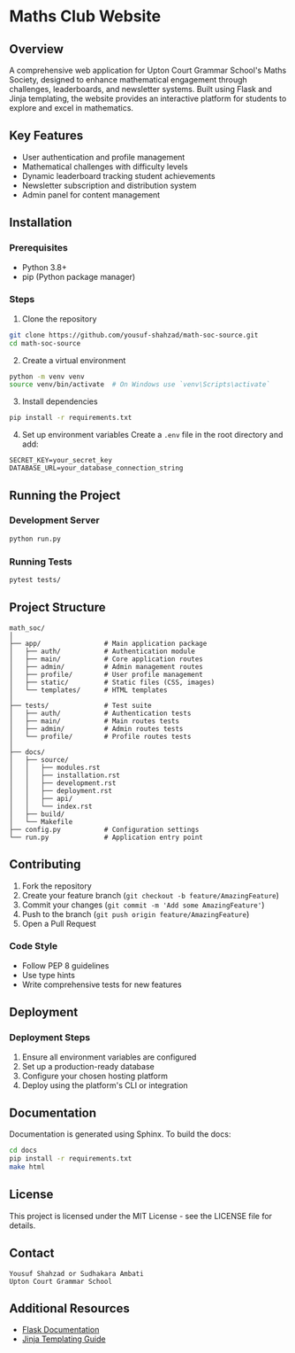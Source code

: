 # Maths Club Website

## Overview

A comprehensive web application for Upton Court Grammar School's Maths Society, designed to enhance mathematical engagement through challenges, leaderboards, and newsletter systems. Built using Flask and Jinja templating, the website provides an interactive platform for students to explore and excel in mathematics.

## Key Features

- User authentication and profile management
- Mathematical challenges with difficulty levels
- Dynamic leaderboard tracking student achievements
- Newsletter subscription and distribution system
- Admin panel for content management

## Installation

### Prerequisites

- Python 3.8+
- pip (Python package manager)

### Steps

1. Clone the repository

```bash
git clone https://github.com/yousuf-shahzad/math-soc-source.git
cd math-soc-source
```

2. Create a virtual environment

```bash
python -m venv venv
source venv/bin/activate  # On Windows use `venv\Scripts\activate`
```

3. Install dependencies

```bash
pip install -r requirements.txt
```

4. Set up environment variables
Create a `.env` file in the root directory and add:

```
SECRET_KEY=your_secret_key
DATABASE_URL=your_database_connection_string
```

## Running the Project

### Development Server

```bash
python run.py
```

### Running Tests

```bash
pytest tests/
```

## Project Structure

```
math_soc/
│
├── app/                # Main application package
│   ├── auth/           # Authentication module
│   ├── main/           # Core application routes
│   ├── admin/          # Admin management routes
│   ├── profile/        # User profile management
│   ├── static/         # Static files (CSS, images)
│   └── templates/      # HTML templates
│
├── tests/              # Test suite
│   ├── auth/           # Authentication tests
│   ├── main/           # Main routes tests
│   ├── admin/          # Admin routes tests
│   └── profile/        # Profile routes tests
│
├── docs/
│   ├── source/
│   │   ├── modules.rst
│   │   ├── installation.rst
│   │   ├── development.rst
│   │   ├── deployment.rst
│   │   ├── api/
│   │   └── index.rst
│   ├── build/
│   └── Makefile
├── config.py           # Configuration settings
└── run.py              # Application entry point
```

## Contributing

1. Fork the repository
2. Create your feature branch (`git checkout -b feature/AmazingFeature`)
3. Commit your changes (`git commit -m 'Add some AmazingFeature'`)
4. Push to the branch (`git push origin feature/AmazingFeature`)
5. Open a Pull Request

### Code Style

- Follow PEP 8 guidelines
- Use type hints
- Write comprehensive tests for new features

## Deployment

### Deployment Steps

1. Ensure all environment variables are configured
2. Set up a production-ready database
3. Configure your chosen hosting platform
4. Deploy using the platform's CLI or integration

## Documentation

Documentation is generated using Sphinx. To build the docs:

```bash
cd docs
pip install -r requirements.txt
make html
```

## License

This project is licensed under the MIT License - see the LICENSE file for details.

## Contact

```
Yousuf Shahzad or Sudhakara Ambati
Upton Court Grammar School
```

## Additional Resources
- [Flask Documentation](https://flask.palletsprojects.com/)
- [Jinja Templating Guide](https://jinja.palletsprojects.com/)